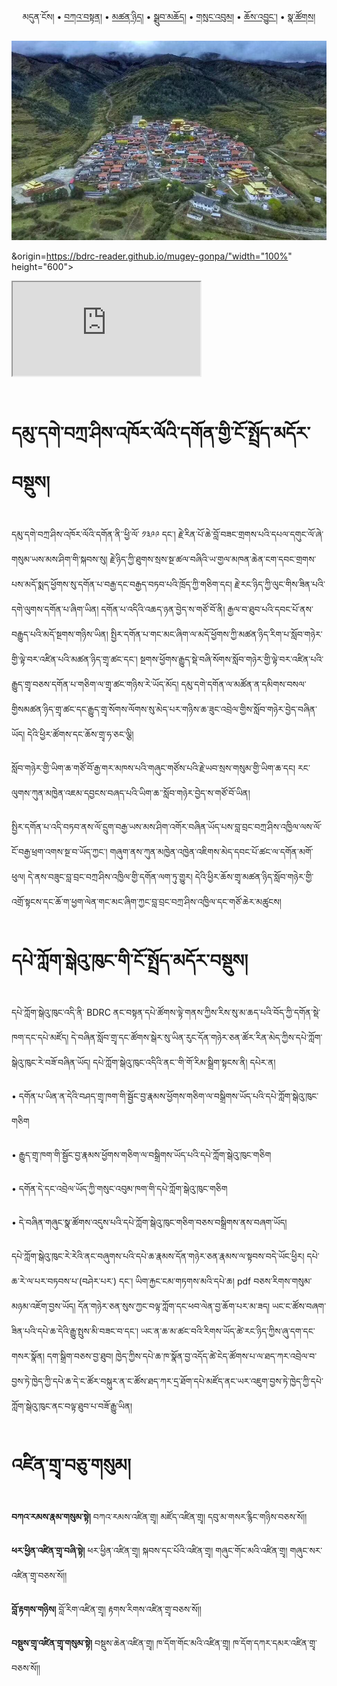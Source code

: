 
<p align="center">
  <span>མདུན་ངོས།</span> • <a href="https://bdrc-reader.github.io/mugey-gonpa/katan">བཀའ་བསྟན།</a> • 
  <a href="https://bdrc-reader.github.io/mugey-gonpa/tsannyid">མཚན་ཉིད།</a> •
  <a href="https://bdrc-reader.github.io/mugey-gonpa/drubchod">སྒྲུབ་མཆོད།</a> • 
<a href="https://bdrc-reader.github.io/mugey-gonpa/sungbum">གསུང་འབུམ།</a> • <a href="https://bdrc-reader.github.io/mugey-gonpa/chojung">ཆོས་འབྱུང་།</a> • <a href="https://bdrc-reader.github.io/mugey-gonpa/natsok">སྣ་ཚོགས།</a></p>


![image alt text](https://raw.githubusercontent.com/bdrc-reader/mugey-gonpa/master/docs/img/mugeygonpa.png)


&origin=https://bdrc-reader.github.io/mugey-gonpa/"width="100%" height="600">

<iframe allowfullscreen src="http://library.bdrc.io/scripts/embed-iframe.html?work=bdr:W1ERI0027002&origin=website.com&lang=bo-x-ewts,sa-x-iast,zh-latn-pinyin"></iframe>

<br>
<br>

# དམུ་དགེ་བཀྲ་ཤིས་འཁོར་ལོའི་དགོན་གྱི་ངོ་སྤྲོད་མདོར་བསྡུས།

དམུ་དགེ་བཀྲ་ཤིས་འཁོར་ལོའི་དགོན་ནི་་ཕྱི་ལོ་ ༡༣༩༩ དང་། རྗེ་རིན་པོ་ཆེ་བློ་བཟང་གྲགས་པའི་དཔལ་དགུང་ལོ་ཞེ་གསུམ་ཡས་མས་ཤིག་གི་སྐབས་སུ། རྗེ་ཉིད་ཀྱི་ཐུགས་སྲས་སྔ་ཚལ་བཞིའི་ཡ་གྱལ་མཁན་ཆེན་ངག་དབང་གྲགས་པས་མདོ་སྨད་ཕྱོགས་སུ་དགོན་པ་བརྒྱ་དང་བརྒྱད་བཏབ་པའི་ཁྲོད་ཀྱི་གཅིག་དང། རྗེ་རང་ཉིད་ཀྱི་ལུང་གིས་ཟིན་པའི་དགེ་ལུགས་དགོན་པ་ཞིག་ཡིན། དགོན་པ་འདིའི་འཆད་ཉན་བྱེད་ས་གཙོ་བོ་ནི། རྒྱལ་བ་ཐུབ་པའི་དབང་པོ་ནས་བརྒྱུད་པའི་མདོ་སྔགས་གཉིས་ཡིན། སྤྱིར་དགོན་པ་གང་མང་ཞིག་ལ་མདོ་ཕྱོགས་ཀྱི་མཚན་ཉིད་རིག་པ་སློབ་གཉེར་གྱི་ལྟེ་བར་འཛིན་པའི་མཚན་ཉིད་གྲྭ་ཚང་དང་། སྔགས་ཕྱོགས་རྒྱུད་སྡེ་བཞི་སོགས་སློབ་གཉེར་གྱི་ལྟེ་བར་འཛིན་པའི་རྒྱུད་གྲྭ་བཅས་དགོན་པ་གཅིག་ལ་གྲྭ་ཚང་གཉིས་རེ་ཡོད་མོད། དམུ་དགེ་དགོན་ལ་མཚོན་ན་དམིགས་བསལ་གྱིསམཚན་ཉིད་གྲྭ་ཚང་དང་རྒྱུད་གྲྭ་སོགས་ལོགས་སུ་མེད་པར་གཉིས་ཆ་ཟུང་འབྲེལ་གྱིས་སློབ་གཉེར་བྱེད་བཞིན་ཡོད། དེའི་ཕྱིར་ཚོགས་དང་ཆོས་གྲྭ་ཧ་ཅང་ལྕི། 

སློབ་གཉེར་གྱི་ཡིག་ཆ་གཙོ་བོ་རྒྱ་གར་མཁས་པའི་གཞུང་གཙོས་པའི་རྗེ་ཡབ་སྲས་གསུམ་གྱི་ཡིག་ཆ་དང། རང་ལུགས་ཀུན་མཁྱེན་འཇམ་དབྱངས་བཞད་པའི་ཡིག་ཆ་་སློབ་གཉེར་བྱེད་ས་གཙོ་བོ་ཡིན།

སྤྱིར་དགོན་པ་འདི་བཏབ་ནས་ལོ་དྲུག་བརྒྱ་ཡས་མས་ཤིག་འགོར་བཞིན་ཡོད་པས་བླ་བྲང་བཀྲ་ཤིས་འཁྱིལ་ལས་ལོ་ངོ་བརྒྱ་ཕྲག་འགས་སྔ་བ་ཡོད་ཀྱང་། གཞུག་ནས་ཀུན་མཁྱེན་འཁྱེན་འཇིགས་མེད་དབང་པོ་ཚང་ལ་དགོན་མགོ་ཕུལ། དེ་ནས་བཟུང་བླ་བྲང་བཀྲ་ཤིས་འཁྱིལ་གྱི་དགོན་ལག་ཏུ་གྱུར། དེའི་ཕྱིར་ཆོས་གྲྭ་མཚན་ཉིད་སློབ་གཉེར་གྱི་འགྲོ་སྟངས་དང་ཆོ་ག་ཕྱག་ལེན་གང་མང་ཞིག་ཀྱང་བླ་བྲང་བཀྲ་ཤིས་འཁྱིལ་དང་གཙོ་ཆེར་མཚུངས།

# དཔེ་ཀློག་སྒེའུ་ཁུང་གི་ངོ་སྤྲོད་མདོར་བསྡུས།

དཔེ་ཀློག་སྒེའུ་ཁུང་འདི་ནི་ BDRC ནང་བསྟན་དཔེ་ཚོགས་ལྟེ་གནས་ཀྱིས་རིས་སུ་མ་ཆད་པའི་བོད་ཀྱི་དགོན་སྡེ་ཁག་དང་དཔེ་མཛོད། དེ་བཞིན་སློབ་གྲྭ་དང་ཚོགས་སྒེར་སུ་ཡིན་རུང་དོན་གཉེར་ཅན་ཚོར་རིན་མེད་ཀྱིས་དཔེ་ཀློག་སྒེའུ་ཁུང་རེ་བཟོ་བཞིན་ཡོད། དཔེ་ཀློག་སྒེའུ་ཁུང་འདིའི་ནང་་གི་གོ་རིམ་སྒྲིག་སྟངས་ནི། 
དཔེར་ན།

• དགོན་པ་ཡིན་ན་དེའི་བཤད་གྲྭ་ཁག་གི་སྦྱོང་བྱ་རྣམས་ཕྱོགས་གཅིག་ལ་བསྒྲིགས་ཡོད་པའི་དཔེ་ཀློག་སྒེའུ་ཁུང་གཅིག

• རྒྱུད་གྲྭ་ཁག་གི་སྦྱོང་བྱ་རྣམས་ཕྱོགས་གཅིག་ལ་བསྒྲིགས་ཡོད་པའི་དཔེ་ཀློག་སྒེའུ་ཁུང་གཅིག

• དགོན་དེ་དང་འབྲེལ་ཡོད་ཀྱི་གསུང་འབུམ་ཁག་གི་དཔེ་ཀློག་སྒེའུ་ཁུང་གཅིག

• དེ་བཞིན་གཞུང་སྣ་ཚོགས་འདུས་པའི་དཔེ་ཀློག་སྒེའུ་ཁུང་གཅིག་བཅས་བསྒྲིགས་ནས་བཞག་ཡོད།

དཔེ་ཀློག་སྒེའུ་ཁུང་རེ་རེའི་ནང་བཞུགས་པའི་དཔེ་ཆ་རྣམས་དོན་གཉེར་ཅན་རྣམས་ལ་སྟབས་བདེ་ཡོང་ཕྱིར། དཔེ་ཆ་རེ་ལ་པར་བཏབས་པ་(བཤེར་པར་) དང་། ཡིག་རྐྱང་ངམ་གཏགས་མའི་དཔེ་ཆ། pdf བཅས་རིགས་གསུམ་མཉམ་འཇོག་བྱས་ཡོད། དོན་གཉེར་ཅན་སུས་ཀྱང་བལྟ་ཀློག་དང་ཕབ་ལེན་བྱ་ཆོག་པར་མ་ཟད། ཡང་ང་ཚོས་བཞག་ཟིན་པའི་དཔེ་ཆ་དེའི་རྒྱུ་སྤུས་མི་བཟང་བ་དང་། ཡང་ན་ཆ་མ་ཚང་བའི་རིགས་ཡོད་ཚེ་རང་ཉིད་ཀྱིས་ཞུ་དག་དང་གསར་སྣོན། དག་སྒྲིག་བཅས་བྱ་ཐུབ། ཁྱེད་ཀྱིས་དཔེ་ཆ་ཁ་སྣོན་བྱ་འདོད་ཚེ་ངེད་ཚོགས་པ་ལ་ཐད་ཀར་འབྲེལ་བ་བྱས་ཏེ་ཁྱེད་ཀྱི་དཔེ་ཆ་དེ་ང་ཚོར་བསྐུར་ན་ང་ཚོས་ཐད་ཀར་དྲ་ཐོག་དཔེ་མཛོད་ནང་ཡར་འཇུག་བྱས་ཏེ་ཁྱེད་ཀྱི་དཔེ་ཀློག་སྒེའུ་ཁུང་ནང་བལྟ་ཐུབ་པ་བཟོ་རྒྱུ་ཡིན།


# འཛིན་གྲྭ་བཅུ་གསུམ།

**བཀའ་རམས་རྣམ་གསུམ་སྟེ།**  བཀའ་རམས་འཛིན་གྲྭ། མཛོད་འཛིན་གྲྭ། དབུ་མ་གསར་རྙིང་གཉིས་བཅས་སོ།། 

**ཕར་ཕྱིན་འཛིན་གྲྭ་བཞི་སྟེ།** ཕར་ཕྱིན་འཛིན་གྲྭ། སྐབས་དང་པོའི་འཛིན་གྲྭ། གཞུང་གོང་མའི་འཛིན་གྲྭ། གཞུང་སར་འཛིན་གྲྭ་བཅས་སོ།།

**བློ་རྟགས་གཉིས།** བློ་རིག་འཛིན་གྲྭ། རྟགས་རིགས་འཛིན་གྲྭ་བཅས་སོ།།

**བསྡུས་གྲྭ་འཛིན་གྲྭ་གསུམ་སྟེ།**  བསྡུས་ཆེན་འཛིན་གྲྭ། ཁ་དོག་གོང་མའི་འཛིན་གྲྭ། ཁ་དོག་དཀར་དམར་འཛིན་གྲྭ་བཅས་སོ།།


